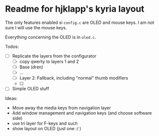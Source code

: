 # Readme for hjklapp's kyria layout

The only features enabled si `config.c` are OLED and mouse keys. I am not sure I will use the mouse keys.

Everything concerning the OLED is in `oled.c`.


Todos:
- [ ] Replicate the layers from the configurator
    - [ ] copy qwerty to layers 1 and 2
    - [ ] Base (dren)
    - [ ] ...
    - [ ] Layer 2: Fallback, including "normal" thumb modifiers
    - [ ] 
- [ ] Simple OLED stuff

Ideas:
- Move away the media keys from navigation layer
- Add window management and navigation keys (and choose software side)
- use tri layer for F-keys and such
- show layout on OLED (just one :/ )

